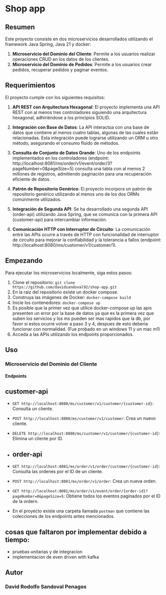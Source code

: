 # Shop app

## Resumen

Este proyecto consiste en dos microservicios desarrollados utilizando el framework Java Spring, Java 21 y docker:

1. **Microservicio del Dominio del Cliente**: Permite a los usuarios realizar operaciones CRUD en los datos de los clientes.
2. **Microservicio del Dominio de Pedidos**: Permite a los usuarios crear pedidos, recuperar pedidos y paginar eventos.

## Requerimientos

El proyecto cumple con los siguientes requisitos:

1. **API REST con Arquitectura Hexagonal**: El proyecto implementa una API REST con al menos tres controladores siguiendo una arquitectura hexagonal, adhiriéndose a los principios SOLID.

2. **Integración con Base de Datos**: La API interactúa con una base de datos que contiene al menos cuatro tablas, algunas de las cuales están relacionadas. Esta integración puede lograrse utilizando un ORM u otro método, asegurando el consumo fluido de métodos.

3. **Consulta de Conjunto de Datos Grande**: Uno de los endpoints implementados en los controladores (endpoint: http://localhost:8081/ms/order/v1/event/order/3?pageNumber=0&pageSize=5) consulta una tabla con al menos 2 millones de registros, admitiendo paginación para una recuperación eficiente de datos.

4. **Patrón de Repositorio Genérico**: El proyecto incorpora un patrón de repositorio genérico utilizando al menos uno de los dos ORMs comúnmente utilizados.

5. **Integración de Segunda API**: Se ha desarrollado una segunda API (order-api) utilizando Java Spring, que se comunica con la primera API (customer-api) para intercambiar información.

6. **Comunicación HTTP con Interruptor de Circuito**: La comunicación entre las APIs ocurre a través de HTTP con funcionalidad de interruptor de circuito para mejorar la confiabilidad y la tolerancia a fallos (endpoint: http://localhost:8080/ms/customer/v1/customer/1).

## Empezando

Para ejecutar los microservicios localmente, siga estos pasos:

1. Clone el repositorio: `git clone https://github.com/davidsandoval92/shop-app.git`
2. En la raiz del repositorio existe un docker compose.
3. Construya las imágenes de Docker: `docker-compose build`
4. Inicie los contenedores: `docker-compose up`
5. Es posible que la primer vez que utilice docker-compose up las apis presenten un error por la base de datos ya que es la primera vez que suben los servicios y los ms pueden ser mas rapidos que la db, por favor si estos ocurre volver a paso 3 y 4, despues de esto deberia funcionar con normalidad. (Fue probado en un windows 11 y un mac m1)
6. Acceda a las APIs utilizando los endpoints proporcionados.

## Uso

### Microservicio del Dominio del Cliente

#### Endpoints

## customer-api
- `GET http://localhost:8080/ms/customer/v1/customer/{customer-id}`: Consulta un cliente.
- `POST http://localhost:8080/ms/customer/v1/customer`: Crea un nuevo cliente.
- `DELETE http://localhost:8080/ms/customer/v1/customer/{customer-id}`: Elimina un cliente por ID.

- ## order-api
- `GET http://localhost:8081/ms/order/v1/order/customer/{customer-id}`: Consulta las ordenes por el ID de un cliente.
- `POST http://localhost:8081/ms/order/v1/order`: Crea un nueva orden.
- `GET http://localhost:8081/ms/order/v1/event/order/{order-id}?pageNumber=0&pageSize=5`: Obtiene todos los eventos paginados por el ID de la ordern.

- En el proyecto existe una carpeta llamada `postman` que contiene las colecciones de los endpoints antes mencionados.

## cosas que faltaron por implementar debido a tiempo:
- pruebas unitarias y de integracion
- implementacion de even driven with kafka

## Autor

### David Rodolfo Sandoval Penagos

